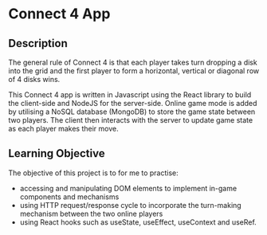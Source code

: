 # Connect 4 App
## Description
The general rule of Connect 4 is that each player takes turn dropping a disk into the grid and the first player to form a horizontal, vertical or diagonal row of 4 disks wins.

This Connect 4 app is written in Javascript using the React library to build the client-side and NodeJS for the server-side. Online game mode 
is added by utilising a NoSQL database (MongoDB) to store the game state between two players. The client then interacts with the server to update game state
as each player makes their move.

## Learning Objective
The objective of this project is to for me to practise:
- accessing and manipulating DOM elements to implement in-game components and mechanisms
- using HTTP request/response cycle to incorporate the turn-making mechanism between the two online players
- using React hooks such as useState, useEffect, useContext and useRef.

